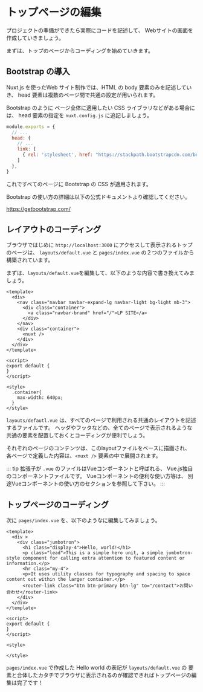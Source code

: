 # トップページの編集

プロジェクトの準備ができたら実際にコードを記述して、
Webサイトの画面を作成していきましょう。

まずは、トップのページからコーディングを始めていきます。

## Bootstrap の導入

Nuxt.js を使ったWeb サイト制作では、HTML の body 要素のみを記述していき、
head 要素は複数のページ間で共通の設定が用いられます。

Bootstrap のように ページ全体に適用したい CSS ライブラリなどがある場合には、
head 要素の指定を `nuxt.config.js` に追記しましょう。

```js
module.exports = {
  // ...
  head: {
    // ...
    link: [
      { rel: 'stylesheet', href: "https://stackpath.bootstrapcdn.com/bootstrap/4.2.1/css/bootstrap.min.css" }
    ]
  },
}
```

これですべてのページに Bootstrap の CSS が適用されます。

Bootstrap の使い方の詳細は以下の公式ドキュメントより確認してください。

https://getbootstrap.com/

## レイアウトのコーディング

ブラウザではじめに `http://localhost:3000` にアクセスして表示されるトップのページは、
`layouts/default.vue` と `pages/index.vue` の２つのファイルから構築されています。

まずは、`layouts/default.vue`を編集して、以下のような内容で書き換えてみましょう。

```vue
<template>
  <div>
    <nav class="navbar navbar-expand-lg navbar-light bg-light mb-3">
      <div class="container">
        <a class="navbar-brand" href="/">LP SITE</a>
      </div>
    </nav>
    <div class="container">
      <nuxt />
    </div>
  </div>
</template>

<script>
export default {
}
</script>

<style>
  .container{
    max-width: 640px;
  }
</style>
```

`layouts/defautl.vue` は、すべてのページで利用される共通のレイアウトを記述するファイルです。
ヘッダやフッタなどの、全てのページで表示されるような共通の要素を配置しておくとコーディングが便利でしょう。

それぞれのページのコンテンツは、このlayoutファイルをベースに描画され、
各ページで定義した内容は、`<nuxt />` 要素の中で展開されます。

::: tip
拡張子が `.vue` のファイルはVueコンポーネントと呼ばれる、
Vue.js独自のコンポーネントファイルです。
Vueコンポーネントの便利な使い方等は、 別途Vueコンポーネントの使い方のセクションを参照して下さい。
:::

## トップページのコーディング

次に `pages/index.vue` を、以下のようなに編集してみましょう。

```vue
<template>
  <div >
    <div class="jumbotron">
      <h1 class="display-4">Hello, world!</h1>
      <p class="lead">This is a simple hero unit, a simple jumbotron-style component for calling extra attention to featured content or information.</p>
      <hr class="my-4">
      <p>It uses utility classes for typography and spacing to space content out within the larger container.</p>
      <router-link class="btn btn-primary btn-lg" to="/contact">お問い合わせ</router-link>
    </div>
  </div>
</template>

<script>
export default {
}
</script>

<style>

</style>
```

`pages/index.vue` で作成した Hello world の表記が `layouts/default.vue` の
要素と合体したカタチでブラウザに表示されるのが確認できればトップページの編集は完了です！
